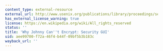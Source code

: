 ```yaml
---
content_type: external-resource
external_url: http://www.usenix.org/publications/library/proceedings/sec99/whitten.html
has_external_license_warning: true
license: https://en.wikipedia.org/wiki/All_rights_reserved
status: ''
title: 'Why Johnny Can''t Encrypt: Security GUI'
uid: aee99700-f72a-46f4-b44f-09bf5b3b183c
wayback_url: ''
---
```

